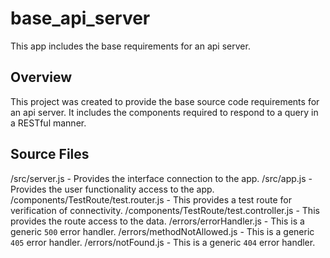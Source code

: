# base_api_server

This app includes the base requirements for an api server.

## Overview

This project was created to provide the base source code requirements for an api server. It includes the components required to respond to a query in a RESTful manner.

## Source Files

/src/server.js - Provides the interface connection to the app.
/src/app.js - Provides the user functionality access to the app.
/components/TestRoute/test.router.js - This provides a test route for verification of connectivity.
/components/TestRoute/test.controller.js - This provides the route access to the data.
/errors/errorHandler.js - This is a generic `500` error handler.
/errors/methodNotAllowed.js - This is a generic `405` error handler.
/errors/notFound.js - This is a generic `404` error handler.

